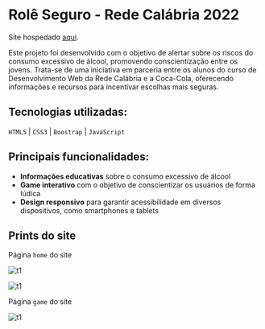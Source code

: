 # Rolê Seguro - Rede Calábria 2022

Site hospedado [aqui](https://joaolandsmann.github.io/roleSeguro/home.html).

Este projeto foi desenvolvido com o objetivo de alertar sobre os riscos do consumo excessivo de álcool, promovendo conscientização entre os jovens. Trata-se de uma iniciativa em parceria entre os alunos do curso de Desenvolvimento Web da Rede Calábria e a Coca-Cola, oferecendo informações e recursos para incentivar escolhas mais seguras.

## Tecnologias utilizadas:

`HTML5` | `CSS3` | `Boostrap` | `JavaScript`

## Principais funcionalidades:

- **Informações educativas** sobre o consumo excessivo de álcool
- **Game interativo** com o objetivo de conscientizar os usuários de forma lúdica
- **Design responsivo** para garantir acessibilidade em diversos dispositivos, como smartphones e tablets


## Prints do site

Página `home` do site

![t1](https://github.com/user-attachments/assets/217bf9ec-d167-4e22-b825-790a7a8a16d9)


![t1](https://github.com/user-attachments/assets/560b2fbe-1669-4310-b1b9-7d89e7e377f5)

Página `game` do site

![t1](https://github.com/user-attachments/assets/0de12f69-c91c-40fe-8ba5-8d088f7390f6)

